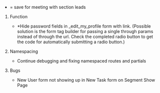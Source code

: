 * = save for meeting with section leads

1. Function

    - *Hide password fields in _edit_my_profile form with link.
        (Possible solution is the form tag builder for passing a single through params instead of through the url.
        Check the completed radio button to get the code for automatically submitting a radio button.)

2. Namespacing
    - Continue debugging and fixing namespaced routes and partials

3. Bugs
    - New User form not showing up in New Task form on Segment Show Page